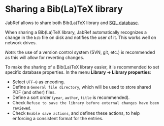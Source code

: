 # Sharing a Bib\(La\)TeX library

JabRef allows to share both Bib\(La\)TeX library and [SQL database](sqldatabase.md).

When sharing a Bib\(La\)TeX library, JabRef automatically recognizes a change in the `bib` file on disk and notifies the user of it. This works well on network drives.

_Note:_ the use of a version control system \(SVN, git, etc.\) is recommended as this will allow for reverting changes.

To make the sharing of a Bib\(La\)TeX library easier, it is recommended to set specific database properties. In the menu **Library -&gt; Library properties**:

* Select `UTF-8` as encoding.
* Define a `General file directory`, which will be used to store shared PDF \(and other\) files.
* Define a sort order \(`year`, `author`, `title` is recommended\).
* Check `Refuse to save the library before external changes have been reviewed`.
* Check `Enable save actions`, and defines these actions, to help enforcing a consistent format for the entries.

